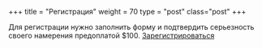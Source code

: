 +++
title = "Регистрация"
weight = 70
type = "post"
class="post"
+++ 

Для регистрации нужно заполнить форму и подтвердить серьезность своего намерения предоплатой $100. 
<a class='btn' href="https://docs.google.com/forms/d/e/1FAIpQLSfiYeCyCz-jtfNKPOBOh4QmARElvCNocJALbjiYBIkf92YCBg/viewform" target="_blank">Зарегистрироваться</a>